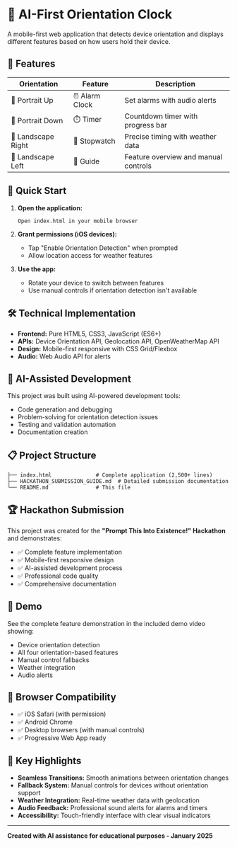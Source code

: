 # 📱 AI-First Orientation Clock

A mobile-first web application that detects device orientation and displays different features based on how users hold their device.

## 🎯 Features

| Orientation | Feature | Description |
|-------------|---------|-------------|
| 📱 Portrait Up | ⏰ Alarm Clock | Set alarms with audio alerts |
| 📱 Portrait Down | ⏱️ Timer | Countdown timer with progress bar |
| 📱 Landscape Right | 🏃 Stopwatch | Precise timing with weather data |
| 📱 Landscape Left | 📱 Guide | Feature overview and manual controls |

## 🚀 Quick Start

1. **Open the application:**
   ```
   Open index.html in your mobile browser
   ```

2. **Grant permissions (iOS devices):**
   - Tap "Enable Orientation Detection" when prompted
   - Allow location access for weather features

3. **Use the app:**
   - Rotate your device to switch between features
   - Use manual controls if orientation detection isn't available

## 🛠️ Technical Implementation

- **Frontend:** Pure HTML5, CSS3, JavaScript (ES6+)
- **APIs:** Device Orientation API, Geolocation API, OpenWeatherMap API
- **Design:** Mobile-first responsive with CSS Grid/Flexbox
- **Audio:** Web Audio API for alerts

## 🤖 AI-Assisted Development

This project was built using AI-powered development tools:
- Code generation and debugging
- Problem-solving for orientation detection issues
- Testing and validation automation
- Documentation creation

## 📋 Project Structure

```
├── index.html              # Complete application (2,500+ lines)
├── HACKATHON_SUBMISSION_GUIDE.md  # Detailed submission documentation
└── README.md               # This file
```

## 🏆 Hackathon Submission

This project was created for the **"Prompt This Into Existence!" Hackathon** and demonstrates:
- ✅ Complete feature implementation
- ✅ Mobile-first responsive design  
- ✅ AI-assisted development process
- ✅ Professional code quality
- ✅ Comprehensive documentation

## 🎥 Demo

See the complete feature demonstration in the included demo video showing:
- Device orientation detection
- All four orientation-based features
- Manual control fallbacks
- Weather integration
- Audio alerts

## 📱 Browser Compatibility

- ✅ iOS Safari (with permission)
- ✅ Android Chrome
- ✅ Desktop browsers (with manual controls)
- ✅ Progressive Web App ready

## 🌟 Key Highlights

- **Seamless Transitions:** Smooth animations between orientation changes
- **Fallback System:** Manual controls for devices without orientation support
- **Weather Integration:** Real-time weather data with geolocation
- **Audio Feedback:** Professional sound alerts for alarms and timers
- **Accessibility:** Touch-friendly interface with clear visual indicators

---

**Created with AI assistance for educational purposes - January 2025**